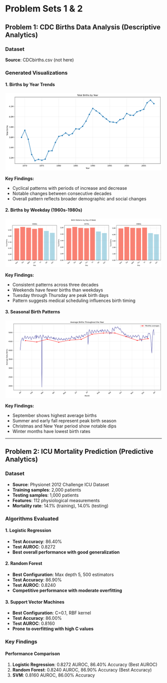 # Problem Sets 1 & 2

## Problem 1: CDC Births Data Analysis (Descriptive Analytics)

### Dataset
**Source**: CDCbirths.csv (not here)

### Generated Visualizations

#### 1. Births by Year Trends
![Births by Year](problem1/births_by_year.png)

**Key Findings:**
- Cyclical patterns with periods of increase and decrease
- Notable changes between consecutive decades
- Overall pattern reflects broader demographic and social changes

#### 2. Births by Weekday (1960s-1980s)
![Births by Weekday](problem1/births_by_weekday.png)

**Key Findings:**
- Consistent patterns across three decades
- Weekends have fewer births than weekdays
- Tuesday through Thursday are peak birth days
- Pattern suggests medical scheduling influences birth timing

#### 3. Seasonal Birth Patterns
![Births by Date of Year](problem1/births_by_date_of_year.png)

**Key Findings:**
- September shows highest average births
- Summer and early fall represent peak birth season
- Christmas and New Year period show notable dips
- Winter months have lowest birth rates

---

## Problem 2: ICU Mortality Prediction (Predictive Analytics)

### Dataset
- **Source**: Physionet 2012 Challenge ICU Dataset
- **Training samples**: 2,000 patients
- **Testing samples**: 1,000 patients
- **Features**: 112 physiological measurements
- **Mortality rate**: 14.1% (training), 14.0% (testing)

### Algorithms Evaluated

#### 1. Logistic Regression
- **Test Accuracy**: 86.40%
- **Test AUROC**: 0.8272
- **Best overall performance with good generalization**

#### 2. Random Forest
- **Best Configuration**: Max depth 5, 500 estimators
- **Test Accuracy**: 86.90%
- **Test AUROC**: 0.8240
- **Competitive performance with moderate overfitting**

#### 3. Support Vector Machines
- **Best Configuration**: C=0.1, RBF kernel
- **Test Accuracy**: 86.00%
- **Test AUROC**: 0.8160
- **Prone to overfitting with high C values**

### Key Findings

#### Performance Comparison
1. **Logistic Regression**: 0.8272 AUROC, 86.40% Accuracy (Best AUROC)
2. **Random Forest**: 0.8240 AUROC, 86.90% Accuracy (Best Accuracy)
3. **SVM**: 0.8160 AUROC, 86.00% Accuracy
